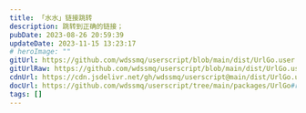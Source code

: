 ```yaml
---
title: 「水水」链接跳转
description: 跳转到正确的链接；
pubDate: 2023-08-26 20:59:39
updateDate: 2023-11-15 13:23:17
# heroImage: ""
gitUrl: https://github.com/wdssmq/userscript/blob/main/dist/UrlGo.user.js
gitUrlRaw: https://github.com/wdssmq/userscript/blob/main/dist/UrlGo.user.js?raw=true
cdnUrl: https://cdn.jsdelivr.net/gh/wdssmq/userscript@main/dist/UrlGo.user.js
docUrl: https://github.com/wdssmq/userscript/tree/main/packages/UrlGo#readme
tags: []
---
```



